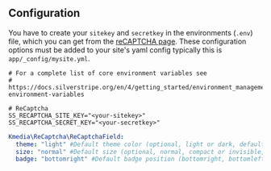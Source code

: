 ## Configuration
You have to create your `sitekey` and `secretkey` in the environments (`.env`) file, which you can get from the [reCAPTCHA page](https://www.google.com/recaptcha). These configuration options must be added to your site's yaml config typically this is `app/_config/mysite.yml`.
```
# For a complete list of core environment variables see
# https://docs.silverstripe.org/en/4/getting_started/environment_management/#core-environment-variables

# ReCaptcha
SS_RECAPTCHA_SITE_KEY="<your-sitekey>"
SS_RECAPTCHA_SECRET_KEY="<your-secretkey>"
```

```yml
Kmedia\ReCaptcha\ReCaptchaField:
  theme: "light" #Default theme color (optional, light or dark, defaults to light)
  size: "normal" #Default size (optional, normal, compact or invisible, defaults to normal)
  badge: "bottomright" #Default badge position (bottomright, bottomleft or inline, defaults to bottomright)
```

